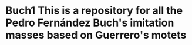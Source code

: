 # Buch1 This is a repository for all the Pedro Fernández Buch's imitation masses based on Guerrero's motets
